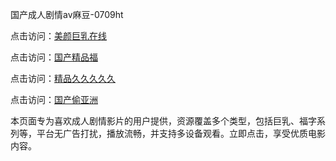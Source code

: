 国产成人剧情av麻豆-0709ht

点击访问：<a href="https://heiliaoe8ajia.pages.dev">美颜巨乳在线</a>

点击访问：<a href="https://heiliaoxqkkct.pages.dev">国产精品福</a>

点击访问：<a href="https://heiliaoxwd5i8.pages.dev">精品久久久久久</a>

点击访问：<a href="https://heiliaowt0d7p.pages.dev">国产偷亚洲</a>

本页面专为喜欢成人剧情影片的用户提供，资源覆盖多个类型，包括巨乳、福字系列等，平台无广告打扰，播放流畅，并支持多设备观看。立即点击，享受优质电影内容。

<span style="display:none;">[Canonical link](https://github.com/hay20250709/hay2 ）</span>
